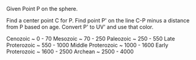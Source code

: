 
Given Point P on the sphere.



Find a center point C for P.
Find point P' on the line C-P minus a distance from P based on age.
Convert P' to UV' and use that color.


Cenozoic ~ 0 - 70
Mesozoic ~ 70 - 250
Paleozoic ~ 250 - 550
Late Proterozoic ~ 550 - 1000
Middle Proterozoic ~ 1000 - 1600
Early Proterozoic ~ 1600 - 2500
Archean ~ 2500 - 4000